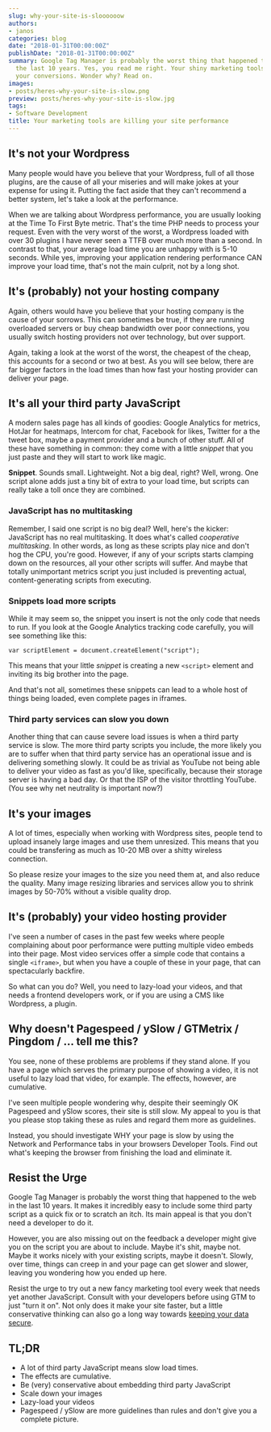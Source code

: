 ```yaml
---
slug: why-your-site-is-sloooooow
authors:
- janos
categories: blog
date: "2018-01-31T00:00:00Z"
publishDate: "2018-01-31T00:00:00Z"
summary: Google Tag Manager is probably the worst thing that happened to the web in
  the last 10 years. Yes, you read me right. Your shiny marketing tools are murdering
  your conversions. Wonder why? Read on.
images:
- posts/heres-why-your-site-is-slow.png
preview: posts/heres-why-your-site-is-slow.jpg
tags:
- Software Development
title: Your marketing tools are killing your site performance
---
```


## It's not your Wordpress

Many people would have you believe that your Wordpress, full of all those plugins, are the cause of all your miseries
and will make jokes at your expense for using it. Putting the fact aside that they can't recommend a better system,
let's take a look at the performance.

When we are talking about Wordpress performance, you are usually looking at the Time To First Byte metric. That's the
time PHP needs to process your request. Even with the very worst of the worst, a Wordpress loaded with over 30 plugins
I have never seen a TTFB over much more than a second. In contrast to that, your average load time you are unhappy with
is 5-10 seconds. While yes, improving your application rendering performance CAN improve your load time, that's not
the main culprit, not by a long shot. 

## It's (probably) not your hosting company

Again, others would have you believe that your hosting company is the cause of your sorrows. This can sometimes be true,
if they are running overloaded servers or buy cheap bandwidth over poor connections, you usually switch hosting
providers not over technology, but over support.

Again, taking a look at the worst of the worst, the cheapest of the cheap, this accounts for a second or two at best. As
you will see below, there are far bigger factors in the load times than how fast your hosting provider can deliver your
page. 

## It's all your third party JavaScript

A modern sales page has all kinds of goodies: Google Analytics for metrics, HotJar for heatmaps, Intercom for chat,
Facebook for likes, Twitter for a the tweet box, maybe a payment provider and a bunch of other stuff. All of these have
something in common: they come with a little *snippet* that you just paste and they will start to work like magic.

**Snippet**. Sounds small. Lightweight. Not a big deal, right? Well, wrong. One script alone adds just a tiny bit of 
extra to your load time, but scripts can really take a toll once they are combined.

### JavaScript has no multitasking

Remember, I said one script is no big deal? Well, here's the kicker: JavaScript has no real multitasking. It does
what's called *cooperative multitasking*. In other words, as long as these scripts play nice and don't hog the CPU,
you're good. However, if any of your scripts starts clamping down on the resources, all your other scripts will suffer.
And maybe that totally unimportant metrics script you just included is preventing actual, content-generating scripts
from executing.

### Snippets load more scripts

While it may seem so, the snippet you insert is not the only code that needs to run. If you look at the Google
Analytics tracking code carefully, you will see something like this:

```
var scriptElement = document.createElement("script");
```

This means that your little *snippet* is creating a new `<script>` element and inviting its big brother into the page.

And that's not all, sometimes these snippets can lead to a whole host of things being loaded, even complete pages in
iframes.

### Third party services can slow you down

Another thing that can cause severe load issues is when a third party service is slow. The more third party scripts you
include, the more likely you are to suffer when that third party service has an operational issue and is delivering
something slowly. It could be as trivial as YouTube not being able to deliver your video as fast as you'd like,
specifically, because their storage server is having a bad day. Or that the ISP of the visitor throttling YouTube.
(You see why net neutrality is important now?)

## It's your images

A lot of times, especially when working with Wordpress sites, people tend to upload insanely large images and use them
unresized. This means that you could be transfering as much as 10-20 MB over a shitty wireless connection.

So please resize your images to the size you need them at, and also reduce the quality. Many image resizing libraries
and services allow you to shrink images by 50-70% without a visible quality drop.

## It's (probably) your video hosting provider

I've seen a number of cases in the past few weeks where people complaining about poor performance were putting multiple
video embeds into their page. Most video services offer a simple code that contains a single `<iframe>`, but when
you have a couple of these in your page, that can spectacularly backfire.

So what can you do? Well, you need to lazy-load your videos, and that needs a frontend developers work, or if you
are using a CMS like Wordpress, a plugin.

## Why doesn't Pagespeed / ySlow / GTMetrix / Pingdom / ... tell me this?

You see, none of these problems are problems if they stand alone. If you have a page which serves the primary purpose
of showing a video, it is not useful to lazy load that video, for example. The effects, however, are cumulative.

I've seen multiple people wondering why, despite their seemingly OK Pagespeed and ySlow scores, their site is still
slow. My appeal to you is that you please stop taking these as rules and regard them more as guidelines.

Instead, you should investigate WHY your page is slow by using the Network and Performance tabs in your browsers 
Developer Tools. Find out what's keeping the browser from finishing the load and eliminate it.

## Resist the Urge

Google Tag Manager is probably the worst thing that happened to the web in the last 10 years. It makes it incredibly 
easy to include some third party script as a quick fix or to scratch an itch. Its main appeal is that you don't need
a developer to do it.

However, you are also missing out on the feedback a developer might give you on the script you are about to include.
Maybe it's shit, maybe not. Maybe it works nicely with your existing scripts, maybe it doesn't. Slowly, over time,
things can creep in and your page can get slower and slower, leaving you wondering how you ended up here.

Resist the urge to try out a new fancy marketing tool every week that needs yet another JavaScript. Consult with your
developers before using GTM to just "turn it on". Not only does it make your site faster, but a little conservative
thinking can also go a long way towards [keeping your data secure](https://hackernoon.com/im-harvesting-credit-card-numbers-and-passwords-from-your-site-here-s-how-9a8cb347c5b5).

## TL;DR

- A lot of third party JavaScript means slow load times.
- The effects are cumulative.
- Be (very) conservative about embedding third party JavaScript
- Scale down your images
- Lazy-load your videos
- Pagespeed / ySlow are more guidelines than rules and don't give you a complete picture.